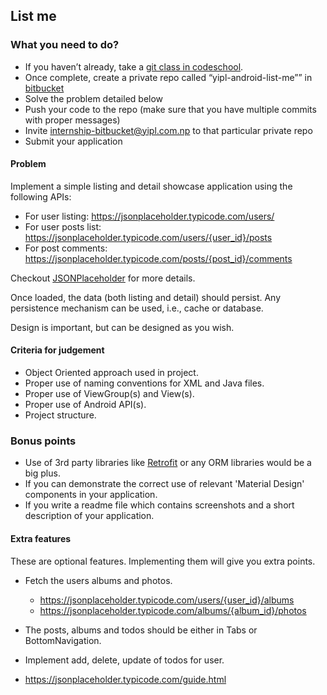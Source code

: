 ## List me

### What you need to do?

* If you haven’t already, take a [git class in codeschool](https://www.codeschool.com/courses/try-git).
* Once complete, create a private repo called “yipl-android-list-me”” in [bitbucket](https://bitbucket.org)
* Solve the problem detailed below
* Push your code to the repo (make sure that you have multiple commits with proper messages) 
* Invite internship-bitbucket@yipl.com.np to that particular private repo
* Submit your application

#### Problem

Implement a simple listing and detail showcase application using the following APIs:

* For user listing: https://jsonplaceholder.typicode.com/users/
* For user posts list: https://jsonplaceholder.typicode.com/users/{user_id}/posts
* For post comments: https://jsonplaceholder.typicode.com/posts/{post_id}/comments

Checkout [JSONPlaceholder](https://jsonplaceholder.typicode.com/) for more details.

Once loaded, the data (both listing and detail) should persist. Any persistence mechanism can be used, i.e., cache or database. 

Design is important, but can be designed as you wish.

#### Criteria for judgement

* Object Oriented approach used in project.
* Proper use of naming conventions for XML and Java files.
* Proper use of ViewGroup(s) and View(s).
* Proper use of Android API(s).
* Project structure.

### Bonus points

* Use of 3rd party libraries like [Retrofit](http://square.github.io/retrofit/) or any ORM libraries would be a big plus.
* If you can demonstrate the correct use of relevant 'Material Design' components in your application.
* If you write a readme file which contains screenshots and a short description of your application.


#### Extra features
These are optional features. Implementing them will give you extra points.

* Fetch the users albums and photos.
    * https://jsonplaceholder.typicode.com/users/{user_id}/albums
    * https://jsonplaceholder.typicode.com/albums/{album_id}/photos
* The posts, albums and todos should be either in Tabs or BottomNavigation.
* Implement add, delete, update of todos for user.

* https://jsonplaceholder.typicode.com/guide.html
